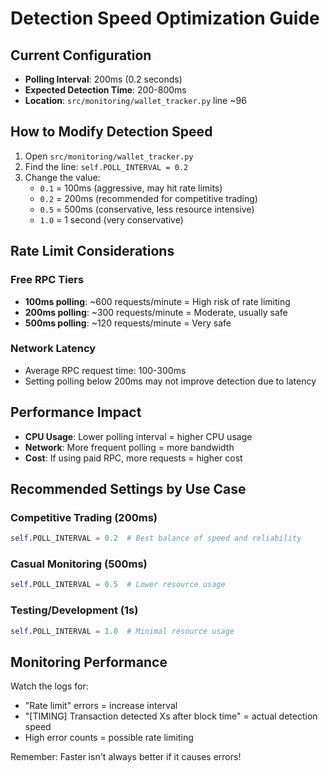 # Detection Speed Optimization Guide

## Current Configuration
- **Polling Interval**: 200ms (0.2 seconds)
- **Expected Detection Time**: 200-800ms
- **Location**: `src/monitoring/wallet_tracker.py` line ~96

## How to Modify Detection Speed

1. Open `src/monitoring/wallet_tracker.py`
2. Find the line: `self.POLL_INTERVAL = 0.2`
3. Change the value:
   - `0.1` = 100ms (aggressive, may hit rate limits)
   - `0.2` = 200ms (recommended for competitive trading)
   - `0.5` = 500ms (conservative, less resource intensive)
   - `1.0` = 1 second (very conservative)

## Rate Limit Considerations

### Free RPC Tiers
- **100ms polling**: ~600 requests/minute = High risk of rate limiting
- **200ms polling**: ~300 requests/minute = Moderate, usually safe
- **500ms polling**: ~120 requests/minute = Very safe

### Network Latency
- Average RPC request time: 100-300ms
- Setting polling below 200ms may not improve detection due to latency

## Performance Impact
- **CPU Usage**: Lower polling interval = higher CPU usage
- **Network**: More frequent polling = more bandwidth
- **Cost**: If using paid RPC, more requests = higher cost

## Recommended Settings by Use Case

### Competitive Trading (200ms)
```python
self.POLL_INTERVAL = 0.2  # Best balance of speed and reliability
```

### Casual Monitoring (500ms)
```python
self.POLL_INTERVAL = 0.5  # Lower resource usage
```

### Testing/Development (1s)
```python
self.POLL_INTERVAL = 1.0  # Minimal resource usage
```

## Monitoring Performance
Watch the logs for:
- "Rate limit" errors = increase interval
- "[TIMING] Transaction detected Xs after block time" = actual detection speed
- High error counts = possible rate limiting

Remember: Faster isn't always better if it causes errors!

